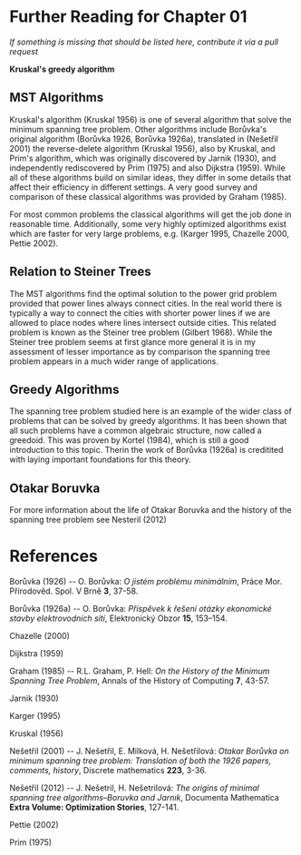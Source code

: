 # Further Reading for Chapter 01
*If something is missing that should be listed here, contribute it via a pull request*

**Kruskal's greedy algorithm**

## MST Algorithms
Kruskal's algorithm (Kruskal 1956) is one of several algorithm that solve the minimum spanning tree problem. Other algorithms include Borůvka's original algorithm (Borůvka 1926, Borůvka 1926a), translated in (Nešetřil 2001) the reverse-delete algorithm (Kruskal 1956), also by Kruskal, and Prim's algorithm, which was originally discovered by Jarnik (1930), and independently rediscovered by Prim (1975)  and also Dijkstra (1959).  While all of these algorithms build on similar ideas, they differ in some details that affect their efficiency in different settings. A very good survey and comparison of these classical algorithms was provided by Graham (1985). 

For most common problems the classical algorithms will get the job done in reasonable time. Additionally, some very highly optimized algorithms exist which are faster for very large problems, e.g. (Karger 1995, Chazelle 2000, Pettie 2002).

## Relation to Steiner Trees
The MST algorithms find the optimal solution to the power grid problem provided that power lines always connect cities. In the real world there is typically a way to connect the cities with shorter power lines if we are allowed to place nodes where lines intersect outside cities. This related problem is known as the Steiner tree problem (Gilbert 1968). While the Steiner tree problem seems at first glance more general it is in my assessment of lesser importance as by comparison the spanning tree problem appears in a much wider range of applications. 

## Greedy Algorithms
The spanning tree problem studied here is an example of the wider class of problems that can be solved by greedy algorithms. It has been shown that all such problems have a common algebraic structure, now called a greedoid. This was proven by Kortel (1984), which is still a good introduction to this topic. Therin the work of Borůvka (1926a) is creditited with laying important foundations for this theory.  

## Otakar Boruvka 
For more information about the life of Otakar Boruvka and the history of the spanning tree problem see Nesteril (2012) 

# References

Borůvka (1926) -- O. Borůvka: *O jistém problému minimálním*, Práce Mor. Přírodověd. Spol. V Brně **3**, 37-58.  

Borůvka (1926a) -- O. Borůvka: *Příspěvek k řešení otázky ekonomické stavby elektrovodních sítí*, Elektronický Obzor **15**, 153–154. 

Chazelle (2000)

Dijkstra (1959)

Graham (1985) -- R.L. Graham, P. Hell: *On the History of the Minimum Spanning Tree Problem*, Annals of the History of Computing **7**, 43-57.  

Jarnik (1930)

Karger (1995)

Kruskal (1956)

Nešetřil (2001) -- J. Nešetřil, E. Milková, H. Nešetřilová: *Otakar Borůvka on minimum spanning tree problem: Translation of both the 1926 papers, comments, history*, Discrete mathematics **223**, 3-36.

Nešetřil (2012) -- J. Nešetril, H. Nešetrilová: *The origins of minimal spanning tree algorithms–Boruvka and Jarnık*, Documenta Mathematica **Extra Volume: Optimization Stories**, 127-141.

Pettie (2002)

Prim (1975) 
